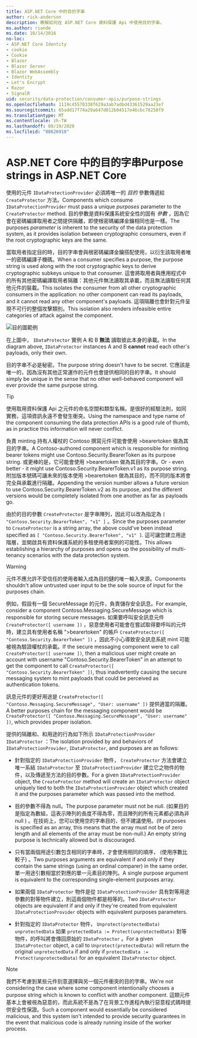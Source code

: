 ```yaml
---
title: ASP.NET Core 中的目的字串
author: rick-anderson
description: 瞭解如何在 ASP.NET Core 資料保護 Api 中使用目的字串。
ms.author: riande
ms.date: 10/14/2016
no-loc:
- ASP.NET Core Identity
- cookie
- Cookie
- Blazor
- Blazor Server
- Blazor WebAssembly
- Identity
- Let's Encrypt
- Razor
- SignalR
uid: security/data-protection/consumer-apis/purpose-strings
ms.openlocfilehash: 1119c45570338f629a3ab7adbd43361529aa23e7
ms.sourcegitcommit: 65add17f74a29a647d812b04517e46cbc78258f9
ms.translationtype: MT
ms.contentlocale: zh-TW
ms.lasthandoff: 08/19/2020
ms.locfileid: "88626918"
---
```

# <a name="purpose-strings-in-aspnet-core"></a><span data-ttu-id="bc0e5-103">ASP.NET Core 中的目的字串</span><span class="sxs-lookup"><span data-stu-id="bc0e5-103">Purpose strings in ASP.NET Core</span></span>

<a name="data-protection-consumer-apis-purposes"></a>

<span data-ttu-id="bc0e5-104">使用的元件 `IDataProtectionProvider` 必須將唯一的 *目的* 參數傳遞給 `CreateProtector` 方法。</span><span class="sxs-lookup"><span data-stu-id="bc0e5-104">Components which consume `IDataProtectionProvider` must pass a unique *purposes* parameter to the `CreateProtector` method.</span></span> <span data-ttu-id="bc0e5-105">目的參數是資料保護系統安全性的固有 *參數* ，因為它會在密碼編譯取用者之間提供隔離，即使根密碼編譯金鑰相同也是一樣。</span><span class="sxs-lookup"><span data-stu-id="bc0e5-105">The purposes *parameter* is inherent to the security of the data protection system, as it provides isolation between cryptographic consumers, even if the root cryptographic keys are the same.</span></span>

<span data-ttu-id="bc0e5-106">當取用者指定目的時，目的字串會與根密碼編譯金鑰搭配使用，以衍生該取用者唯一的密碼編譯子機碼。</span><span class="sxs-lookup"><span data-stu-id="bc0e5-106">When a consumer specifies a purpose, the purpose string is used along with the root cryptographic keys to derive cryptographic subkeys unique to that consumer.</span></span> <span data-ttu-id="bc0e5-107">這會將取用者與應用程式中的所有其他密碼編譯取用者隔離：其他元件無法讀取其承載，而且無法讀取任何其他元件的裝載。</span><span class="sxs-lookup"><span data-stu-id="bc0e5-107">This isolates the consumer from all other cryptographic consumers in the application: no other component can read its payloads, and it cannot read any other component's payloads.</span></span> <span data-ttu-id="bc0e5-108">這項隔離也會針對元件呈現不可行的整個攻擊類別。</span><span class="sxs-lookup"><span data-stu-id="bc0e5-108">This isolation also renders infeasible entire categories of attack against the component.</span></span>

![目的圖範例](purpose-strings/_static/purposes.png)

<span data-ttu-id="bc0e5-110">在上圖中， `IDataProtector` 實例 A 和 B **無法** 讀取彼此本身的承載。</span><span class="sxs-lookup"><span data-stu-id="bc0e5-110">In the diagram above, `IDataProtector` instances A and B **cannot** read each other's payloads, only their own.</span></span>

<span data-ttu-id="bc0e5-111">目的字串不必是秘密。</span><span class="sxs-lookup"><span data-stu-id="bc0e5-111">The purpose string doesn't have to be secret.</span></span> <span data-ttu-id="bc0e5-112">它應該是唯一的，因為沒有其他正常運作的元件也會提供相同的目的字串。</span><span class="sxs-lookup"><span data-stu-id="bc0e5-112">It should simply be unique in the sense that no other well-behaved component will ever provide the same purpose string.</span></span>

>[!TIP]
> <span data-ttu-id="bc0e5-113">使用取用資料保護 Api 之元件的命名空間和類型名稱，是很好的經驗法則，如同實務，這項資訊永遠不會發生衝突。</span><span class="sxs-lookup"><span data-stu-id="bc0e5-113">Using the namespace and type name of the component consuming the data protection APIs is a good rule of thumb, as in practice this information will never conflict.</span></span>
>
><span data-ttu-id="bc0e5-114">負責 minting 持有人權杖的 Contoso 撰寫元件可能會使用 >bearertoken 做為其目的字串。</span><span class="sxs-lookup"><span data-stu-id="bc0e5-114">A Contoso-authored component which is responsible for minting bearer tokens might use Contoso.Security.BearerToken as its purpose string.</span></span> <span data-ttu-id="bc0e5-115">或更棒的是，它可能會使用 >bearertoken 做為其目的字串。</span><span class="sxs-lookup"><span data-stu-id="bc0e5-115">Or - even better - it might use Contoso.Security.BearerToken.v1 as its purpose string.</span></span> <span data-ttu-id="bc0e5-116">附加版本號碼可讓未來的版本使用 >bearertoken 做為其目的，而不同的版本將會完全與承載進行隔離。</span><span class="sxs-lookup"><span data-stu-id="bc0e5-116">Appending the version number allows a future version to use Contoso.Security.BearerToken.v2 as its purpose, and the different versions would be completely isolated from one another as far as payloads go.</span></span>

<span data-ttu-id="bc0e5-117">由於的目的參數 `CreateProtector` 是字串陣列，因此可以改為指定為 `[ "Contoso.Security.BearerToken", "v1" ]` 。</span><span class="sxs-lookup"><span data-stu-id="bc0e5-117">Since the purposes parameter to `CreateProtector` is a string array, the above could've been instead specified as `[ "Contoso.Security.BearerToken", "v1" ]`.</span></span> <span data-ttu-id="bc0e5-118">這可讓您建立用途階層，並開啟具有資料保護系統的多租使用者案例的可能性。</span><span class="sxs-lookup"><span data-stu-id="bc0e5-118">This allows establishing a hierarchy of purposes and opens up the possibility of multi-tenancy scenarios with the data protection system.</span></span>

<a name="data-protection-contoso-purpose"></a>

>[!WARNING]
> <span data-ttu-id="bc0e5-119">元件不應允許不受信任的使用者輸入成為目的鏈的唯一輸入來源。</span><span class="sxs-lookup"><span data-stu-id="bc0e5-119">Components shouldn't allow untrusted user input to be the sole source of input for the purposes chain.</span></span>
>
><span data-ttu-id="bc0e5-120">例如，假設有一個 SecureMessage 的元件，負責儲存安全訊息。</span><span class="sxs-lookup"><span data-stu-id="bc0e5-120">For example, consider a component Contoso.Messaging.SecureMessage which is responsible for storing secure messages.</span></span> <span data-ttu-id="bc0e5-121">如果要呼叫安全訊息元件 `CreateProtector([ username ])` ，惡意使用者可能會在嘗試取得要呼叫的元件時，建立具有使用者名稱 ">bearertoken" 的帳戶 `CreateProtector([ "Contoso.Security.BearerToken" ])` ，因此不小心導致安全訊息系統 mint 可能被視為驗證權杖的承載。</span><span class="sxs-lookup"><span data-stu-id="bc0e5-121">If the secure messaging component were to call `CreateProtector([ username ])`, then a malicious user might create an account with username "Contoso.Security.BearerToken" in an attempt to get the component to call `CreateProtector([ "Contoso.Security.BearerToken" ])`, thus inadvertently causing the secure messaging system to mint payloads that could be perceived as authentication tokens.</span></span>
>
><span data-ttu-id="bc0e5-122">訊息元件的更好用途是 `CreateProtector([ "Contoso.Messaging.SecureMessage", "User: username" ])` 提供適當的隔離。</span><span class="sxs-lookup"><span data-stu-id="bc0e5-122">A better purposes chain for the messaging component would be `CreateProtector([ "Contoso.Messaging.SecureMessage", "User: username" ])`, which provides proper isolation.</span></span>

<span data-ttu-id="bc0e5-123">提供的隔離和、和用途的行為如下所示 `IDataProtectionProvider` `IDataProtector` ：</span><span class="sxs-lookup"><span data-stu-id="bc0e5-123">The isolation provided by and behaviors of `IDataProtectionProvider`, `IDataProtector`, and purposes are as follows:</span></span>

* <span data-ttu-id="bc0e5-124">針對指定的 `IDataProtectionProvider` 物件， `CreateProtector` 方法會建立唯一系結 `IDataProtector` 至 `IDataProtectionProvider` 建立它之物件的物件，以及傳遞至方法的目的參數。</span><span class="sxs-lookup"><span data-stu-id="bc0e5-124">For a given `IDataProtectionProvider` object, the `CreateProtector` method will create an `IDataProtector` object uniquely tied to both the `IDataProtectionProvider` object which created it and the purposes parameter which was passed into the method.</span></span>

* <span data-ttu-id="bc0e5-125">目的參數不得為 null。</span><span class="sxs-lookup"><span data-stu-id="bc0e5-125">The purpose parameter must not be null.</span></span> <span data-ttu-id="bc0e5-126"> (如果目的是指定為數組，這表示陣列的長度不得為零，而且陣列的所有元素都必須為非 null ) 。在技術上，您可以使用空的字串目的，但不建議使用。</span><span class="sxs-lookup"><span data-stu-id="bc0e5-126">(If purposes is specified as an array, this means that the array must not be of zero length and all elements of the array must be non-null.) An empty string purpose is technically allowed but is discouraged.</span></span>

* <span data-ttu-id="bc0e5-127">只有當兩個用途引數包含相同的字串時，才會使用相同的順序， (使用序數比較子) 。</span><span class="sxs-lookup"><span data-stu-id="bc0e5-127">Two purposes arguments are equivalent if and only if they contain the same strings (using an ordinal comparer) in the same order.</span></span> <span data-ttu-id="bc0e5-128">單一用途引數相當於對應的單一元素目的陣列。</span><span class="sxs-lookup"><span data-stu-id="bc0e5-128">A single purpose argument is equivalent to the corresponding single-element purposes array.</span></span>

* <span data-ttu-id="bc0e5-129">如果兩個 `IDataProtector` 物件是從 `IDataProtectionProvider` 具有對等用途參數的對等物件建立，則這兩個物件都是相等的。</span><span class="sxs-lookup"><span data-stu-id="bc0e5-129">Two `IDataProtector` objects are equivalent if and only if they're created from equivalent `IDataProtectionProvider` objects with equivalent purposes parameters.</span></span>

* <span data-ttu-id="bc0e5-130">針對指定的 `IDataProtector` 物件， `Unprotect(protectedData)` `unprotectedData` 如果 `protectedData := Protect(unprotectedData)` 對等物件，的呼叫將會傳回原始的 `IDataProtector` 。</span><span class="sxs-lookup"><span data-stu-id="bc0e5-130">For a given `IDataProtector` object, a call to `Unprotect(protectedData)` will return the original `unprotectedData` if and only if `protectedData := Protect(unprotectedData)` for an equivalent `IDataProtector` object.</span></span>

> [!NOTE]
> <span data-ttu-id="bc0e5-131">我們不考慮到某些元件刻意選擇與另一個元件衝突的目的字串。</span><span class="sxs-lookup"><span data-stu-id="bc0e5-131">We're not considering the case where some component intentionally chooses a purpose string which is known to conflict with another component.</span></span> <span data-ttu-id="bc0e5-132">這類元件基本上會被視為惡意的，而此系統不是為了在背景工作進程內執行惡意程式碼時提供安全性保證。</span><span class="sxs-lookup"><span data-stu-id="bc0e5-132">Such a component would essentially be considered malicious, and this system isn't intended to provide security guarantees in the event that malicious code is already running inside of the worker process.</span></span>
